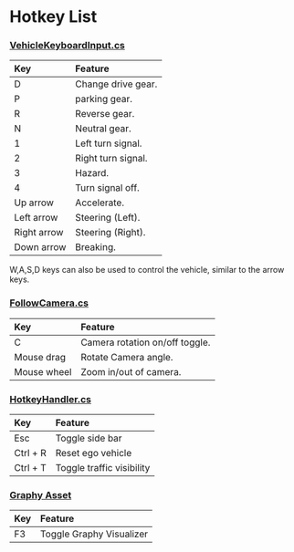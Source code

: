 # Hotkey List

### [VehicleKeyboardInput.cs](https://github.com/autowarefoundation/AWSIM/blob/main/Assets/AWSIM/Scripts/Vehicles/VehicleKeyboardInput.cs)

| Key         | Feature            |
|:------------|:-------------------|
| D           | Change drive gear. |
| P           | parking gear.      |
| R           | Reverse gear.      |
| N           | Neutral gear.      |
| 1           | Left turn signal.  |
| 2           | Right turn signal. |
| 3           | Hazard.            |
| 4           | Turn signal off.   |
| Up arrow    | Accelerate.        |
| Left arrow  | Steering (Left).   |
| Right arrow | Steering (Right).  |
| Down arrow  | Breaking.          |

W,A,S,D keys can also be used to control the vehicle, similar to the arrow keys.

### [FollowCamera.cs](https://github.com/autowarefoundation/AWSIM/blob/main/Assets/AWSIM/Scripts/FollowCamera.cs)

| Key         | Feature                        |
|:------------|:-------------------------------|
| C           | Camera rotation on/off toggle. |
| Mouse drag  | Rotate Camera angle.           |
| Mouse wheel | Zoom in/out of camera.         |

### [HotkeyHandler.cs](https://github.com/autowarefoundation/AWSIM/blob/main/Assets/AWSIM/Scripts/UI/HotkeyHandler.cs)

| Key      | Feature                   |
|:---------|:--------------------------|
| Esc      | Toggle side bar           |
| Ctrl + R | Reset ego vehicle         |
| Ctrl + T | Toggle traffic visibility |

### [Graphy Asset](https://github.com/Tayx94/graphy)

| Key | Feature                  |
|:----|:-------------------------|
| F3  | Toggle Graphy Visualizer |
